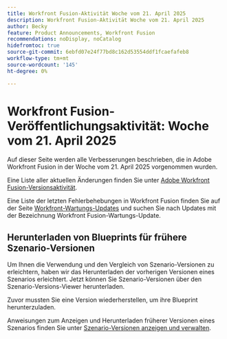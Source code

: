 ```yaml
---
title: Workfront Fusion-Aktivität Woche vom 21. April 2025
description: Workfront Fusion-Aktivität Woche vom 21. April 2025
author: Becky
feature: Product Announcements, Workfront Fusion
recommendations: noDisplay, noCatalog
hidefromtoc: true
source-git-commit: 6ebfd07e24f77bd8c162d53554ddf1fcaefafeb8
workflow-type: tm+mt
source-wordcount: '145'
ht-degree: 0%

---
```


# Workfront Fusion-Veröffentlichungsaktivität: Woche vom 21. April 2025

Auf dieser Seite werden alle Verbesserungen beschrieben, die in Adobe Workfront Fusion in der Woche vom 21. April 2025 vorgenommen wurden.

Eine Liste aller aktuellen Änderungen finden Sie unter [Adobe Workfront Fusion-Versionsaktivität](/help/workfront-fusion/fusion-product-releases/fusion-release-activity.md).

Eine Liste der letzten Fehlerbehebungen in Workfront Fusion finden Sie auf der Seite [Workfront-Wartungs-Updates](https://experienceleague.adobe.com/en/docs/workfront-known-issues/releases/current-updates) und suchen Sie nach Updates mit der Bezeichnung Workfront Fusion-Wartungs-Update.

## Herunterladen von Blueprints für frühere Szenario-Versionen

Um Ihnen die Verwendung und den Vergleich von Szenario-Versionen zu erleichtern, haben wir das Herunterladen der vorherigen Versionen eines Szenarios erleichtert. Jetzt können Sie Szenario-Versionen über den Szenario-Versions-Viewer herunterladen.

Zuvor mussten Sie eine Version wiederherstellen, um ihre Blueprint herunterzuladen.

Anweisungen zum Anzeigen und Herunterladen früherer Versionen eines Szenarios finden Sie unter [Szenario-Versionen anzeigen und verwalten](/help/workfront-fusion/manage-scenarios/restore-a-scenario-version.md).













